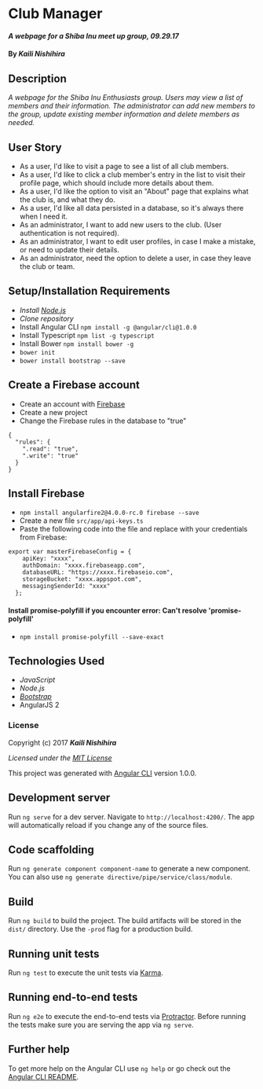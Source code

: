 # Club Manager

#### _A webpage for a Shiba Inu meet up group, 09.29.17_

#### By _**Kaili Nishihira**_

## Description
_A webpage for the Shiba Inu Enthusiasts group. Users may view a list of members and their information. The administrator can add new members to the group, update existing member information and delete members as needed._

## User Story

* As a user, I'd like to visit a page to see a list of all club members.
* As a user, I'd like to click a club member's entry in the list to visit their profile page, which should include more details about them.
* As a user, I'd like the option to visit an "About" page that explains what the club is, and what they do.
* As a user, I'd like all data persisted in a database, so it's always there when I need it.
* As an administrator, I want to add new users to the club. (User authentication is not required).
* As an administrator, I want to edit user profiles, in case I make a mistake, or need to update their details.
* As an administrator, need the option to delete a user, in case they leave the club or team.

## Setup/Installation Requirements

* _Install [Node.js](https://nodejs.org/en/download/)_
* _Clone repository_
* Install Angular CLI `npm install -g @angular/cli@1.0.0`
* Install Typescript `npm list -g typescript`
* Install Bower `npm install bower -g`
* `bower init`
* `bower install bootstrap --save`

## Create a Firebase account
* Create an account with [Firebase](https://firebase.google.com/)
* Create a new project
* Change the Firebase rules in the database to "true"

```
{
  "rules": {
    ".read": "true",
    ".write": "true"
  }
}
```
## Install Firebase
* `npm install angularfire2@4.0.0-rc.0 firebase --save`
* Create a new file `src/app/api-keys.ts`
* Paste the following code into the file and replace with your credentials from Firebase:

```
export var masterFirebaseConfig = {
    apiKey: "xxxx",
    authDomain: "xxxx.firebaseapp.com",
    databaseURL: "https://xxxx.firebaseio.com",
    storageBucket: "xxxx.appspot.com",
    messagingSenderId: "xxxx"
  };
  ```

#### Install promise-polyfill if you encounter error: Can't resolve 'promise-polyfill'
* `npm install promise-polyfill --save-exact`


## Technologies Used
* _JavaScript_
* _Node.js_
* _[Bootstrap](http://getbootstrap.com/getting-started/)_
* AngularJS 2


### License

Copyright (c) 2017 **_Kaili Nishihira_**

*Licensed under the [MIT License](https://opensource.org/licenses/MIT)*







This project was generated with [Angular CLI](https://github.com/angular/angular-cli) version 1.0.0.

## Development server

Run `ng serve` for a dev server. Navigate to `http://localhost:4200/`. The app will automatically reload if you change any of the source files.

## Code scaffolding

Run `ng generate component component-name` to generate a new component. You can also use `ng generate directive/pipe/service/class/module`.

## Build

Run `ng build` to build the project. The build artifacts will be stored in the `dist/` directory. Use the `-prod` flag for a production build.

## Running unit tests

Run `ng test` to execute the unit tests via [Karma](https://karma-runner.github.io).

## Running end-to-end tests

Run `ng e2e` to execute the end-to-end tests via [Protractor](http://www.protractortest.org/).
Before running the tests make sure you are serving the app via `ng serve`.

## Further help

To get more help on the Angular CLI use `ng help` or go check out the [Angular CLI README](https://github.com/angular/angular-cli/blob/master/README.md).

